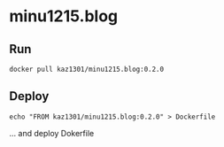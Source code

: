 # minu1215.blog

## Run
```
docker pull kaz1301/minu1215.blog:0.2.0
```
## Deploy
```
echo "FROM kaz1301/minu1215.blog:0.2.0" > Dockerfile
```
... and deploy Dokerfile
